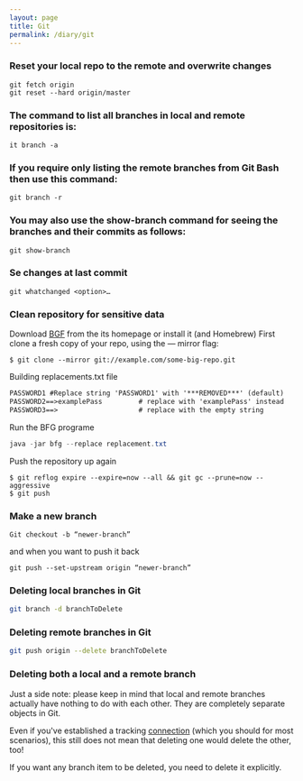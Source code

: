 ```yaml
---
layout: page
title: Git
permalink: /diary/git
---
```


### Reset your local repo to the remote and overwrite changes

```Git
git fetch origin
git reset --hard origin/master
```

### The command to list all branches in local and remote repositories is:
```git
it branch -a
```
### If you require only listing the remote branches from Git Bash then use this command:
```git
git branch -r
```

### You may also use the show-branch command for seeing the branches and their commits as follows:
```git
git show-branch
```
### Se changes at last commit
```git
git whatchanged <option>…​
```

### Clean repository for sensitive data
Download [BGF](https://rtyley.github.io/bfg-repo-cleaner/) from the its homepage or install it (and Homebrew)
First clone a fresh copy of your repo, using the — mirror flag:  
```git
$ git clone --mirror git://example.com/some-big-repo.git
```
Building replacements.txt file  
```txt
PASSWORD1 #Replace string 'PASSWORD1' with '***REMOVED***' (default)
PASSWORD2==>examplePass         # replace with 'examplePass' instead
PASSWORD3==>                    # replace with the empty string
```
Run the BFG programe
```Java
java -jar bfg --replace replacement.txt
```
Push the repository up again
```Git
$ git reflog expire --expire=now --all && git gc --prune=now --  aggressive
$ git push
```
### Make a new branch
```Git
Git checkout -b “newer-branch”
```
and when you want to push it back
```Git
git push --set-upstream origin “newer-branch”
```
### Deleting local branches in Git
```bash
git branch -d branchToDelete
```
### Deleting remote branches in Git
```bash
git push origin --delete branchToDelete
```
### Deleting both a local and a remote branch
Just a side note: please keep in mind that local and remote branches actually have nothing to do with each other. They are completely separate objects in Git.

Even if you've established a tracking [connection](https://www.git-tower.com/learn/git/faq/track-remote-upstream-branch) (which you should for most scenarios), this still does not mean that deleting one would delete the other, too!

If you want any branch item to be deleted, you need to delete it explicitly.
